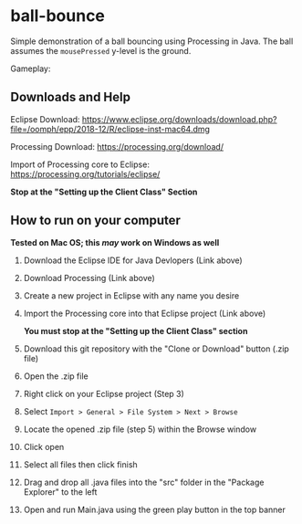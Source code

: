 # ball-bounce
Simple demonstration of a ball bouncing using Processing in Java. The ball assumes the `mousePressed` y-level is the ground.

Gameplay:

## Downloads and Help

Eclipse Download: https://www.eclipse.org/downloads/download.php?file=/oomph/epp/2018-12/R/eclipse-inst-mac64.dmg

Processing Download: https://processing.org/download/

Import of Processing core to Eclipse: https://processing.org/tutorials/eclipse/

**Stop at the "Setting up the Client Class" Section**

## How to run on your computer
**Tested on Mac OS; this _may_ work on Windows as well**

1. Download the Eclipse IDE for Java Devlopers (Link above)
2. Download Processing (Link above)
3. Create a new project in Eclipse with any name you desire
4. Import the Processing core into that Eclipse project (Link above)

   **You must stop at the "Setting up the Client Class" section**

5. Download this git repository with the "Clone or Download" button (.zip file)
6. Open the .zip file
7. Right click on your Eclipse project (Step 3)
8. Select `Import > General > File System > Next > Browse`
9. Locate the opened .zip file (step 5) within the Browse window
10. Click open
11. Select all files then click finish
12. Drag and drop all .java files into the "src" folder in the "Package Explorer" to the left
13. Open and run Main.java using the green play button in the top banner
